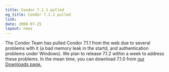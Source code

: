 ```yaml
---
title: Condor 7.1.1 pulled
og_title: Condor 7.1.1 pulled
link: 
date: 2008-07-25
layout: news
---
```


The Condor Team has pulled Condor 7.1.1 from the web due to several problems with it (a bad memory leak in the startd, and authentication problems under Windows).  We plan to release 7.1.2 within a week to address these problems.  In the mean time, you can download 7.1.0 from <a href="downloads/">our Downloads page.</a> 
